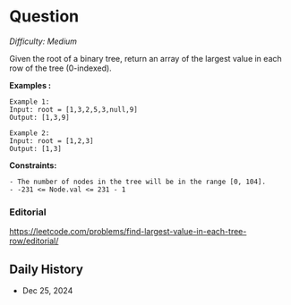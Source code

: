 # Question 

_Difficulty: Medium_

Given the root of a binary tree, return an array of the largest value in each row of the tree (0-indexed).

**Examples :**
```
Example 1:
Input: root = [1,3,2,5,3,null,9]
Output: [1,3,9]

Example 2:
Input: root = [1,2,3]
Output: [1,3]
```

**Constraints:**
```
- The number of nodes in the tree will be in the range [0, 104].
- -231 <= Node.val <= 231 - 1
```

### Editorial
https://leetcode.com/problems/find-largest-value-in-each-tree-row/editorial/

## Daily History
- Dec 25, 2024